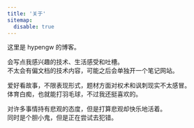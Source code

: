 ```yaml
---
title: '关于'
sitemap:
  disable: true
---
```


这里是 hypengw 的博客。

会写点我感兴趣的技术、生活感受和吐槽。  
不太会有偏文档的技术内容，可能之后会单独开一个笔记网站。

爱好看故事，不限表现形式，题材方面对权术和讽刺现实不太感冒。  
体育白痴，也就能打羽毛球，不过我还挺喜欢的。

对许多事情持有悲观的态度，但是打算悲观却快乐地活着。  
同时是个胆小鬼，但是正在尝试去犯错。
